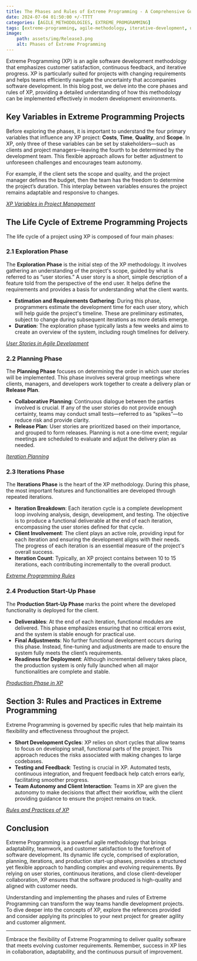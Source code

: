 ```yaml
---
title: The Phases and Rules of Extreme Programming - A Comprehensive Guide 
date: 2024-07-04 01:50:00 +/-TTTT
categories: [AGILE_METHODOLOGIES, EXTREME_PROMGRAMMING]
tags: [extreme-programming, agile-methodology, iterative-development, user-stories, xp-phases, devops]
image:
    path: assets/img/Release3.png
    alt: Phases of Extreme Programming
---
```


Extreme Programming (XP) is an agile software development methodology that emphasizes customer satisfaction, continuous feedback, and iterative progress. XP is particularly suited for projects with changing requirements and helps teams efficiently navigate the uncertainty that accompanies software development. In this blog post, we delve into the core phases and rules of XP, providing a detailed understanding of how this methodology can be implemented effectively in modern development environments.

## Key Variables in Extreme Programming Projects

Before exploring the phases, it is important to understand the four primary variables that influence any XP project: **Costs**, **Time**, **Quality**, and **Scope**. In XP, only three of these variables can be set by stakeholders—such as clients and project managers—leaving the fourth to be determined by the development team. This flexible approach allows for better adjustment to unforeseen challenges and encourages team autonomy.

For example, if the client sets the scope and quality, and the project manager defines the budget, then the team has the freedom to determine the project’s duration. This interplay between variables ensures the project remains adaptable and responsive to changes.

*[XP Variables in Project Management](https://agilepm.wiki/dsdm-agile-project-framework/philosophy/project-variables/#:~:text=The%20typical%20project%20variables%20are,out%20the%20variations%20in%20others.)*

## The Life Cycle of Extreme Programming Projects

The life cycle of a project using XP is composed of four main phases:

### **2.1 Exploration Phase**

The **Exploration Phase** is the initial step of the XP methodology. It involves gathering an understanding of the project's scope, guided by what is referred to as “user stories.” A user story is a short, simple description of a feature told from the perspective of the end user. It helps define the requirements and provides a basis for understanding what the client wants.

- **Estimation and Requirements Gathering**: During this phase, programmers estimate the development time for each user story, which will help guide the project's timeline. These are preliminary estimates, subject to change during subsequent iterations as more details emerge.
- **Duration**: The exploration phase typically lasts a few weeks and aims to create an overview of the system, including rough timelines for delivery.

*[User Stories in Agile Development](https://www.agilealliance.org/glossary/user-stories/)*

### **2.2 Planning Phase**

The **Planning Phase** focuses on determining the order in which user stories will be implemented. This phase involves several group meetings where clients, managers, and developers work together to create a delivery plan or **Release Plan**.

- **Collaborative Planning**: Continuous dialogue between the parties involved is crucial. If any of the user stories do not provide enough certainty, teams may conduct small tests—referred to as “spikes”—to reduce risk and provide clarity.
- **Release Plan**: User stories are prioritized based on their importance, and grouped to form releases. Planning is not a one-time event; regular meetings are scheduled to evaluate and adjust the delivery plan as needed.

*[Iteration Planning](https://www.extremeprogramming.org/rules/iterationplanning.html)*

### **2.3 Iterations Phase**

The **Iterations Phase** is the heart of the XP methodology. During this phase, the most important features and functionalities are developed through repeated iterations.

- **Iteration Breakdown**: Each iteration cycle is a complete development loop involving analysis, design, development, and testing. The objective is to produce a functional deliverable at the end of each iteration, encompassing the user stories defined for that cycle.
- **Client Involvement**: The client plays an active role, providing input for each iteration and ensuring the development aligns with their needs. The progress of each iteration is an essential measure of the project's overall success.
- **Iteration Count**: Typically, an XP project contains between 10 to 15 iterations, each contributing incrementally to the overall product.

*[Extreme Programming Rules](https://extremeprogrammingalliance.com/about-extreme-programming-xp/extreme-programming-xp-rules/)*

### **2.4 Production Start-Up Phase**

The **Production Start-Up Phase** marks the point where the developed functionality is deployed for the client.

- **Deliverables**: At the end of each iteration, functional modules are delivered. This phase emphasizes ensuring that no critical errors exist, and the system is stable enough for practical use.
- **Final Adjustments**: No further functional development occurs during this phase. Instead, fine-tuning and adjustments are made to ensure the system fully meets the client’s requirements.
- **Readiness for Deployment**: Although incremental delivery takes place, the production system is only fully launched when all major functionalities are complete and stable.

*[Production Phase in XP](https://en.wikipedia.org/wiki/Extreme_programming)*

## Section 3: Rules and Practices in Extreme Programming

Extreme Programming is governed by specific rules that help maintain its flexibility and effectiveness throughout the project.

- **Short Development Cycles**: XP relies on short cycles that allow teams to focus on developing small, functional parts of the project. This approach reduces the risks associated with making changes to large codebases.
- **Testing and Feedback**: Testing is crucial in XP. Automated tests, continuous integration, and frequent feedback help catch errors early, facilitating smoother progress.
- **Team Autonomy and Client Interaction**: Teams in XP are given the autonomy to make decisions that affect their workflow, with the client providing guidance to ensure the project remains on track.

*[Rules and Practices of XP](http://www.extremeprogramming.org/rules.html)*

## Conclusion

Extreme Programming is a powerful agile methodology that brings adaptability, teamwork, and customer satisfaction to the forefront of software development. Its dynamic life cycle, comprised of exploration, planning, iterations, and production start-up phases, provides a structured yet flexible approach to handling complex and evolving requirements. By relying on user stories, continuous iterations, and close client-developer collaboration, XP ensures that the software produced is high-quality and aligned with customer needs.

Understanding and implementing the phases and rules of Extreme Programming can transform the way teams handle development projects. To dive deeper into the concepts of XP, explore the references provided and consider applying its principles to your next project for greater agility and customer alignment.

---

Embrace the flexibility of Extreme Programming to deliver quality software that meets evolving customer requirements. Remember, success in XP lies in collaboration, adaptability, and the continuous pursuit of improvement.